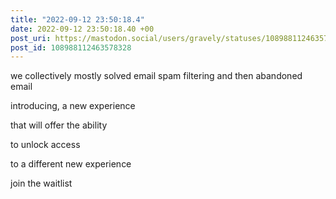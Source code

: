 ```yaml
---
title: "2022-09-12 23:50:18.4"
date: 2022-09-12 23:50:18.40 +00
post_uri: https://mastodon.social/users/gravely/statuses/108988112463578328
post_id: 108988112463578328
---
```

we collectively mostly solved email spam filtering and then abandoned email

introducing, a new experience

that will offer the ability

to unlock access

to a different new experience

join the waitlist


